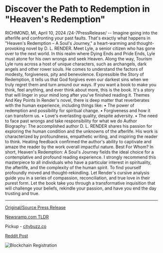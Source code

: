 # Discover the Path to Redemption in "Heaven's Redemption"

RICHMOND, MI, April 10, 2024 /24-7PressRelease/ -- Imagine going into the afterlife and confronting your past faults. That's exactly what happens in "Heaven's Redemption – A Soul's Journey," a heart-warming and thought-provoking novel by D. L. RENDER.  Meet Lyle, a senior citizen who has gone over to the next world. In this realm where Dying Ends and Pride Ends, Lyle must atone for his own wrongs and seek Heaven.  Along the way, Tourism Lyle runs across a host of unique characters, such as archangels, dark angels and other rower souls. He comes to understand the factors of modesty, forgiveness, pity and benevolence.  Expressible the Story of Redemption, it tells us that God forgives even our darkest sins when we truly regret them and turn around our ways. If you want a book to make you think, feel anything, and ever think about more, this is the book. It's a story that will linger in your mind long after you've finished reading it.  Themes And Key Points  In Render's novel, there is deep matter that reverberates with the human experience, including things like: •	The power of redemption and possibility for spiritual change.  •	Forgiveness and how it can transform us.  •	Love's everlasting quality, despite adversity. •	The need to face past wrongs and take responsibility for what we do  Author Biography: The accomplished author D. L. RENDER shares his passion for exploring the human condition and the unknowns of the afterlife. His work is characterized by profoundness, empathetic writing, and inspiring the reader to think. Heating feedback confirmed the author's ability to captivate and amaze the reader by the work overall impactful nature.  Best For Whom? In short, Heaven's Redemption: A Soul's Journey fields the ideal choice for a contemplative and profound reading experience. I strongly recommend this masterpiece to all individuals who have a particular interest in spirituality, the afterlife, and the complexity of the human spirit. To find yourself profoundly moved and thought-rekindling.  Let Render's cursive analysis guide you in a series of compassion, reconciliation, and true love in their purest form. Let the book take you through a transformative inquisition that will challenge your beliefs, rekindle your passion, and have you end the day trusting and true. 

---

[Original/Source Press Release](https://www.24-7pressrelease.com/press-release/509935/discover-the-path-to-redemption-in-heavens-redemption)
                    

[Newsramp.com TLDR](https://newsramp.com/curated-news/heaven-s-redemption-a-soul-s-journey-a-profound-novel-of-spiritual-transformation/67d69270592081eb16042bac434d9483) 


Pickup - [citybuzz.co](https://citybuzz.co/2024/04/10/discover-the-path-to-redemption-in-heaven-s-redemption-by-d-l-render)
 



[Reddit Post](https://www.reddit.com/r/BookNews/comments/1c0fmd5/heavens_redemption_a_souls_journey_a_profound/) 



![Blockchain Registration](https://cdn.newsramp.app/24-7PressRelease/qrcode/244/10/icyDS8m.webp)
